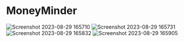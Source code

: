 # MoneyMinder
![Screenshot 2023-08-29 165710](https://github.com/TJsonu13/MoneyMinder/assets/136379954/fe8880dc-0b21-4208-9217-0b9418f963ac)
![Screenshot 2023-08-29 165731](https://github.com/TJsonu13/MoneyMinder/assets/136379954/88e9042d-98bd-475a-bcaf-a7521179e650)
![Screenshot 2023-08-29 165832](https://github.com/TJsonu13/MoneyMinder/assets/136379954/9190f75b-3e3c-439f-bb30-ac7efeb80465)
![Screenshot 2023-08-29 165905](https://github.com/TJsonu13/MoneyMinder/assets/136379954/d7284857-12dc-46f8-80b7-911d3a6440c7)
